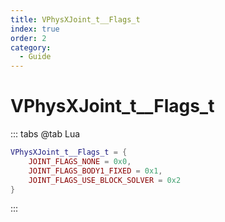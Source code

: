 ```yaml
---
title: VPhysXJoint_t__Flags_t
index: true
order: 2
category:
  - Guide
---
```


# VPhysXJoint_t__Flags_t
::: tabs
@tab Lua
```lua
VPhysXJoint_t__Flags_t = {
    JOINT_FLAGS_NONE = 0x0,
    JOINT_FLAGS_BODY1_FIXED = 0x1,
    JOINT_FLAGS_USE_BLOCK_SOLVER = 0x2
}
```
:::
